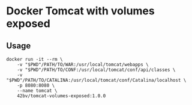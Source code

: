# Docker Tomcat with volumes exposed

## Usage

```
docker run -it --rm \
    -v "$PWD"/PATH/TO/WAR:/usr/local/tomcat/webapps \
    -v "$PWD"/PATH/TO/CONF:/usr/local/tomcat/conf/api/classes \
    -v "$PWD"/PATH/TO/CATALINA:/usr/local/tomcat/conf/Catalina/localhost \
    -p 8080:8080 \
    --name tomcat \
    42bv/tomcat-volumes-exposed:1.0.0
```